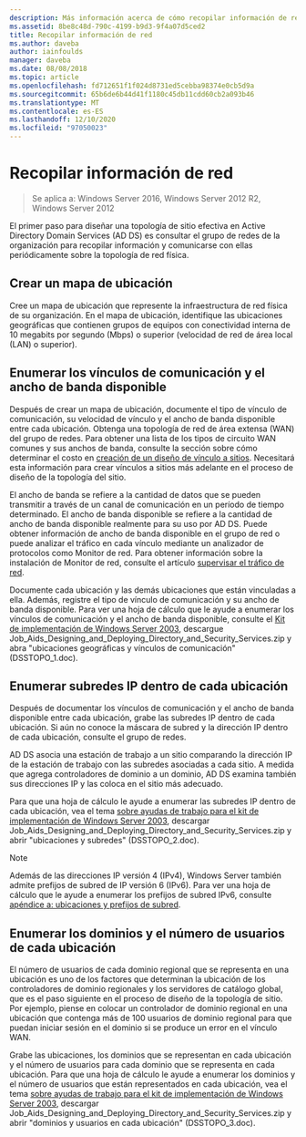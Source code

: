 ```yaml
---
description: Más información acerca de cómo recopilar información de red
ms.assetid: 8be8c48d-790c-4199-b9d3-9f4a07d5ced2
title: Recopilar información de red
ms.author: daveba
author: iainfoulds
manager: daveba
ms.date: 08/08/2018
ms.topic: article
ms.openlocfilehash: fd712651f1f024d8731ed5cebba98374e0cb5d9a
ms.sourcegitcommit: 65b6de6b44d41f1180c45db11cdd60cb2a093b46
ms.translationtype: MT
ms.contentlocale: es-ES
ms.lasthandoff: 12/10/2020
ms.locfileid: "97050023"
---
```

# <a name="collecting-network-information"></a>Recopilar información de red

> Se aplica a: Windows Server 2016, Windows Server 2012 R2, Windows Server 2012

El primer paso para diseñar una topología de sitio efectiva en Active Directory Domain Services (AD DS) es consultar el grupo de redes de la organización para recopilar información y comunicarse con ellas periódicamente sobre la topología de red física.

## <a name="creating-a-location-map"></a>Crear un mapa de ubicación

Cree un mapa de ubicación que represente la infraestructura de red física de su organización. En el mapa de ubicación, identifique las ubicaciones geográficas que contienen grupos de equipos con conectividad interna de 10 megabits por segundo (Mbps) o superior (velocidad de red de área local (LAN) o superior).

## <a name="listing-communication-links-and-available-bandwidth"></a>Enumerar los vínculos de comunicación y el ancho de banda disponible

Después de crear un mapa de ubicación, documente el tipo de vínculo de comunicación, su velocidad de vínculo y el ancho de banda disponible entre cada ubicación. Obtenga una topología de red de área extensa (WAN) del grupo de redes. Para obtener una lista de los tipos de circuito WAN comunes y sus anchos de banda, consulte la sección sobre cómo determinar el costo en [creación de un diseño de vínculo a sitios](../../ad-ds/plan/Creating-a-Site-Link-Design.md). Necesitará esta información para crear vínculos a sitios más adelante en el proceso de diseño de la topología del sitio.

El ancho de banda se refiere a la cantidad de datos que se pueden transmitir a través de un canal de comunicación en un período de tiempo determinado. El ancho de banda disponible se refiere a la cantidad de ancho de banda disponible realmente para su uso por AD DS. Puede obtener información de ancho de banda disponible en el grupo de red o puede analizar el tráfico en cada vínculo mediante un analizador de protocolos como Monitor de red. Para obtener información sobre la instalación de Monitor de red, consulte el artículo [supervisar el tráfico de red](/previous-versions/windows/it-pro/windows-server-2003/cc783075(v=ws.10)).

Documente cada ubicación y las demás ubicaciones que están vinculadas a ella. Además, registre el tipo de vínculo de comunicación y su ancho de banda disponible. Para ver una hoja de cálculo que le ayude a enumerar los vínculos de comunicación y el ancho de banda disponible, consulte el [Kit de implementación de Windows Server 2003](https://microsoft.com/download/details.aspx?id=9608), descargue Job_Aids_Designing_and_Deploying_Directory_and_Security_Services.zip y abra "ubicaciones geográficas y vínculos de comunicación" (DSSTOPO_1.doc).

## <a name="listing-ip-subnets-within-each-location"></a>Enumerar subredes IP dentro de cada ubicación

Después de documentar los vínculos de comunicación y el ancho de banda disponible entre cada ubicación, grabe las subredes IP dentro de cada ubicación. Si aún no conoce la máscara de subred y la dirección IP dentro de cada ubicación, consulte el grupo de redes.

AD DS asocia una estación de trabajo a un sitio comparando la dirección IP de la estación de trabajo con las subredes asociadas a cada sitio. A medida que agrega controladores de dominio a un dominio, AD DS examina también sus direcciones IP y las coloca en el sitio más adecuado.

Para que una hoja de cálculo le ayude a enumerar las subredes IP dentro de cada ubicación, vea el tema [sobre ayudas de trabajo para el kit de implementación de Windows Server 2003](https://microsoft.com/download/details.aspx?id=9608), descargar Job_Aids_Designing_and_Deploying_Directory_and_Security_Services.zip y abrir "ubicaciones y subredes" (DSSTOPO_2.doc).

> [!NOTE]
> Además de las direcciones IP versión 4 (IPv4), Windows Server también admite prefijos de subred de IP versión 6 (IPv6). Para ver una hoja de cálculo que le ayude a enumerar los prefijos de subred IPv6, consulte [apéndice a: ubicaciones y prefijos de subred](../../ad-ds/plan/Appendix-A--Locations-and-Subnet-Prefixes.md).

## <a name="listing-domains-and-number-of-users-for-each-location"></a>Enumerar los dominios y el número de usuarios de cada ubicación

El número de usuarios de cada dominio regional que se representa en una ubicación es uno de los factores que determinan la ubicación de los controladores de dominio regionales y los servidores de catálogo global, que es el paso siguiente en el proceso de diseño de la topología de sitio. Por ejemplo, piense en colocar un controlador de dominio regional en una ubicación que contenga más de 100 usuarios de dominio regional para que puedan iniciar sesión en el dominio si se produce un error en el vínculo WAN.

Grabe las ubicaciones, los dominios que se representan en cada ubicación y el número de usuarios para cada dominio que se representa en cada ubicación. Para que una hoja de cálculo le ayude a enumerar los dominios y el número de usuarios que están representados en cada ubicación, vea el tema [sobre ayudas de trabajo para el kit de implementación de Windows Server 2003](https://microsoft.com/download/details.aspx?id=9608), descargar Job_Aids_Designing_and_Deploying_Directory_and_Security_Services.zip y abrir "dominios y usuarios en cada ubicación" (DSSTOPO_3.doc).
